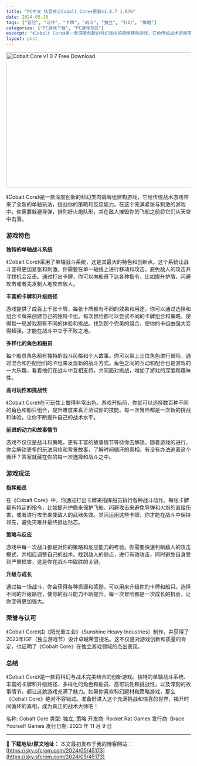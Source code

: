 ```yaml
---
title: "PC中文 钴蓝核心Cobalt Core+更新v1.0.7 1.67G"
date: 2024-05-18
tags: ["冒险", "动作", "卡牌", "战斗", "独立", "科幻", "策略"]
categories: ["PC游戏下载", "PC游戏专区"]
excerpt: "《Cobalt Core》是一款深度创新的科幻类肉鸽牌组建构游戏，它给传统战术游戏带来了全新的单轴玩法，挑战你的策略和反应能力。在这个充满紧张与刺激的游戏中，你需要躲避导弹，排列好火炮队形，并在敌人摧毁你的飞船之前将它们从天空中击落。 游戏特色 独特的单轴战斗系统 《Cobalt Core》采用了单&hellip;"
layout: post
---
```


<img class="igg-image-content aligncenter" title="Cobalt Core v1 0 7 Free Download" src="https://sky.sfcrom.com/wp-content/uploads/2024/05/af5ea-Cobalt-Core-Free-Download.jpg" alt="Cobalt Core v1 0 7 Free Download" width="660" height="370" />

《Cobalt Core》是一款深度创新的科幻类肉鸽牌组建构游戏，它给传统战术游戏带来了全新的单轴玩法，挑战你的策略和反应能力。在这个充满紧张与刺激的游戏中，你需要躲避导弹，排列好火炮队形，并在敌人摧毁你的飞船之前将它们从天空中击落。
<h3>游戏特色</h3>
<strong>独特的单轴战斗系统</strong>

《Cobalt Core》采用了单轴战斗系统，这是其最大的特色和创新点。这个系统让战斗变得更加紧张和刺激。你需要在单一轴线上进行移动和攻击，避免敌人的攻击并寻找机会反击。通过打出卡牌，你可以向船员下达各种指令，比如提升护盾、闪避攻击或者先发制人地攻击敌人。

<strong>丰富的卡牌和升级路径</strong>

游戏提供了成百上千张卡牌，每张卡牌都有不同的效果和用途。你可以通过选择和组合卡牌来创建自己的独特卡组。每次冒险都可以尝试不同的卡牌组合和策略，使得每一局游戏都有不同的体验和挑战。找到那个完美的组合，使你的卡组由强大变得超强，才能在战斗中立于不败之地。

<strong>多样化的角色和船员</strong>

每个船员角色都有独特的战斗风格和个人故事。你可以带上三位角色进行冒险，通过混合和匹配他们的卡组来发现新的战斗方式。角色之间的互动和配合也是游戏的一大乐趣，看着他们在战斗中互相支持，共同面对挑战，增加了游戏的深度和趣味性。

<strong>高可玩性和挑战性</strong>

《Cobalt Core》在可玩性上做得非常出色。游戏开始前，你就可以选择数百种不同的角色和船只组合，提升难度来真正测试你的技能。每一次冒险都是一次新的挑战和体验，让你不断提升自己的战术水平。

<strong>前进的动力和故事情节</strong>

游戏不仅仅是战斗和策略，更有丰富的故事情节等待你去解锁。随着游戏的进行，你会解锁更多的玩法风格和背景故事，了解时间循环的真相。有没有办法逃离这个循环？答案就藏在你的每一次选择和战斗之中。
<h3>游戏玩法</h3>
<strong>指挥船员</strong>

在《Cobalt Core》中，你通过打出卡牌来指挥船员执行各种战斗动作。每张卡牌都有特定的指令，比如提升护盾来保护飞船、闪避攻击来避免导弹和火炮的直接伤害，或者进行攻击来使敌人的武器失效。灵活运用这些卡牌，你才能在战斗中保持领先，避免灾难并最终抵达钴芯。

<strong>策略与反应</strong>

游戏中每一次战斗都是对你的策略和反应能力的考验。你需要快速判断敌人的攻击模式，并相应调整自己的战术。找到敌人的弱点，进行有效攻击，同时避免自身受到严重损害，这是你在战斗中取胜的关键。

<strong>升级与成长</strong>

通过每一场战斗，你会获得各种资源和奖励，可以用来升级你的卡牌和船只。选择不同的升级路径，使你的战斗能力不断提升。每一次冒险都是一次成长的机会，让你变得更加强大。
<h3>荣誉与认可</h3>
《Cobalt Core》由《阳光重工业》（Sunshine Heavy Industries）制作，并获得了2022年IGF（独立游戏节）设计卓越荣誉提名。这不仅是对游戏创新和质量的肯定，也证明了《Cobalt Core》在独立游戏领域的杰出表现。
<h3>总结</h3>
《Cobalt Core》是一款将科幻与战术完美结合的创新游戏。独特的单轴战斗系统、丰富的卡牌和升级路径、多样化的角色和船员、高可玩性和挑战性，以及深刻的故事情节，都让这款游戏充满了魅力。如果你喜欢科幻题材和策略游戏，那么《Cobalt Core》绝对不容错过。准备好进入这个充满挑战和惊喜的世界，揭开时间循环的真相，成为真正的战术大师吧！

名称: Cobalt Core
类型: 独立, 策略
开发商: Rocket Rat Games
发行商: Brace Yourself Games
发行日期: 2023 年 11 月 9 日

---
📖 **下载地址/原文地址：** 本文最初发布于我的博客网站：[https://sky.sfcrom.com/2024/05/45173](https://sky.sfcrom.com/2024/05/45173)
